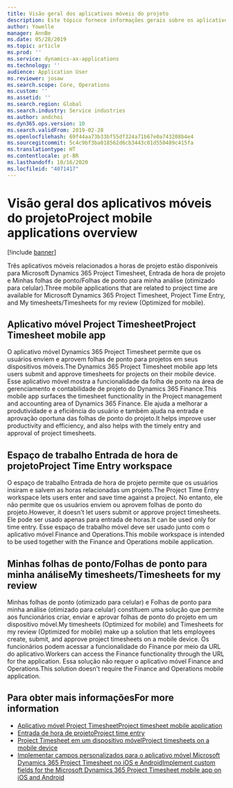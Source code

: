 ```yaml
---
title: Visão geral dos aplicativos móveis do projeto
description: Este tópico fornece informações gerais sobre os aplicativos relacionados a horas de projeto para o Microsoft Dynamics 365 Project Timesheet, Entrada de hora de projeto e Minhas folhas de ponto/Folhas de ponto disponíveis em um dispositivo móvel.
author: Yowelle
manager: AnnBe
ms.date: 05/28/2019
ms.topic: article
ms.prod: ''
ms.service: dynamics-ax-applications
ms.technology: ''
audience: Application User
ms.reviewer: josaw
ms.search.scope: Core, Operations
ms.custom: ''
ms.assetid: ''
ms.search.region: Global
ms.search.industry: Service industries
ms.author: andchoi
ms.dyn365.ops.version: 10
ms.search.validFrom: 2019-02-28
ms.openlocfilehash: 69f44aa73b33bf55df324a71b67e0a743208b4e4
ms.sourcegitcommit: 5c4c9bf3ba018562d6cb3443c01d550489c415fa
ms.translationtype: HT
ms.contentlocale: pt-BR
ms.lasthandoff: 10/16/2020
ms.locfileid: "4071417"
---
```

# <a name="project-mobile-applications-overview"></a><span data-ttu-id="a13ab-103">Visão geral dos aplicativos móveis do projeto</span><span class="sxs-lookup"><span data-stu-id="a13ab-103">Project mobile applications overview</span></span>

[!include [banner](../includes/banner.md)]

<span data-ttu-id="a13ab-104">Três aplicativos móveis relacionados a horas de projeto estão disponíveis para Microsoft Dynamics 365 Project Timesheet, Entrada de hora de projeto e Minhas folhas de ponto/Folhas de ponto para minha análise (otimizado para celular).</span><span class="sxs-lookup"><span data-stu-id="a13ab-104">Three mobile applications that are related to project time are available for Microsoft Dynamics 365 Project Timesheet, Project Time Entry, and My timesheets/Timesheets for my review (Optimized for mobile).</span></span>

## <a name="project-timesheet-mobile-app"></a><span data-ttu-id="a13ab-105">Aplicativo móvel Project Timesheet</span><span class="sxs-lookup"><span data-stu-id="a13ab-105">Project Timesheet mobile app</span></span>

<span data-ttu-id="a13ab-106">O aplicativo móvel Dynamics 365 Project Timesheet permite que os usuários enviem e aprovem folhas de ponto para projetos em seus dispositivos móveis.</span><span class="sxs-lookup"><span data-stu-id="a13ab-106">The Dynamics 365 Project Timesheet mobile app lets users submit and approve timesheets for projects on their mobile device.</span></span> <span data-ttu-id="a13ab-107">Esse aplicativo móvel mostra a funcionalidade da folha de ponto na área de gerenciamento e contabilidade de projeto do Dynamics 365 Finance.</span><span class="sxs-lookup"><span data-stu-id="a13ab-107">This mobile app surfaces the timesheet functionality in the Project management and accounting area of Dynamics 365 Finance.</span></span> <span data-ttu-id="a13ab-108">Ele ajuda a melhorar a produtividade e a eficiência do usuário e também ajuda na entrada e aprovação oportuna das folhas de ponto do projeto.</span><span class="sxs-lookup"><span data-stu-id="a13ab-108">It helps improve user productivity and efficiency, and also helps with the timely entry and approval of project timesheets.</span></span>

## <a name="project-time-entry-workspace"></a><span data-ttu-id="a13ab-109">Espaço de trabalho Entrada de hora de projeto</span><span class="sxs-lookup"><span data-stu-id="a13ab-109">Project Time Entry workspace</span></span>

<span data-ttu-id="a13ab-110">O espaço de trabalho Entrada de hora de projeto permite que os usuários insiram e salvem as horas relacionadas um projeto.</span><span class="sxs-lookup"><span data-stu-id="a13ab-110">The Project Time Entry workspace lets users enter and save time against a project.</span></span> <span data-ttu-id="a13ab-111">No entanto, ele não permite que os usuários enviem ou aprovem folhas de ponto do projeto.</span><span class="sxs-lookup"><span data-stu-id="a13ab-111">However, it doesn't let users submit or approve project timesheets.</span></span> <span data-ttu-id="a13ab-112">Ele pode ser usado apenas para entrada de horas.</span><span class="sxs-lookup"><span data-stu-id="a13ab-112">It can be used only for time entry.</span></span> <span data-ttu-id="a13ab-113">Esse espaço de trabalho móvel deve ser usado junto com o aplicativo móvel Finance and Operations.</span><span class="sxs-lookup"><span data-stu-id="a13ab-113">This mobile workspace is intended to be used together with the Finance and Operations mobile application.</span></span>

## <a name="my-timesheetstimesheets-for-my-review"></a><span data-ttu-id="a13ab-114">Minhas folhas de ponto/Folhas de ponto para minha análise</span><span class="sxs-lookup"><span data-stu-id="a13ab-114">My timesheets/Timesheets for my review</span></span>

<span data-ttu-id="a13ab-115">Minhas folhas de ponto (otimizado para celular) e Folhas de ponto para minha análise (otimizado para celular) constituem uma solução que permite aos funcionários criar, enviar e aprovar folhas de ponto do projeto em um dispositivo móvel.</span><span class="sxs-lookup"><span data-stu-id="a13ab-115">My timesheets (Optimized for mobile) and Timesheets for my review (Optimized for mobile) make up a solution that lets employees create, submit, and approve project timesheets on a mobile device.</span></span> <span data-ttu-id="a13ab-116">Os funcionários podem acessar a funcionalidade do Finance por meio da URL do aplicativo.</span><span class="sxs-lookup"><span data-stu-id="a13ab-116">Workers can access the Finance functionality through the URL for the application.</span></span> <span data-ttu-id="a13ab-117">Essa solução não requer o aplicativo móvel Finance and Operations.</span><span class="sxs-lookup"><span data-stu-id="a13ab-117">This solution doesn't require the Finance and Operations mobile application.</span></span>

## <a name="for-more-information"></a><span data-ttu-id="a13ab-118">Para obter mais informações</span><span class="sxs-lookup"><span data-stu-id="a13ab-118">For more information</span></span>

- [<span data-ttu-id="a13ab-119">Aplicativo móvel Project Timesheet</span><span class="sxs-lookup"><span data-stu-id="a13ab-119">Project timesheet mobile application</span></span>](project-timesheet.md)
- [<span data-ttu-id="a13ab-120">Entrada de hora de projeto</span><span class="sxs-lookup"><span data-stu-id="a13ab-120">Project time entry</span></span>]( project-time-entry-mobile-workspace.md)
- [<span data-ttu-id="a13ab-121">Project Timesheet em um dispositivo móvel</span><span class="sxs-lookup"><span data-stu-id="a13ab-121">Project timesheets on a mobile device</span></span>](Mobile-timesheets.md)
- [<span data-ttu-id="a13ab-122">Implementar campos personalizados para o aplicativo móvel Microsoft Dynamics 365 Project Timesheet no iOS e Android</span><span class="sxs-lookup"><span data-stu-id="a13ab-122">Implement custom fields for the Microsoft Dynamics 365 Project Timesheet mobile app on iOS and Android</span></span>](custom-fields-mobile.md)
